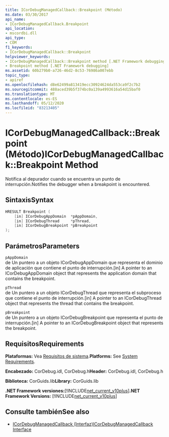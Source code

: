 ```yaml
---
title: ICorDebugManagedCallback::Breakpoint (Método)
ms.date: 03/30/2017
api_name:
- ICorDebugManagedCallback.Breakpoint
api_location:
- mscordbi.dll
api_type:
- COM
f1_keywords:
- ICorDebugManagedCallback::Breakpoint
helpviewer_keywords:
- ICorDebugManagedCallback::Breakpoint method [.NET Framework debugging]
- Breakpoint method [.NET Framework debugging]
ms.assetid: 60b279b0-a726-46d2-8c53-76986a007ebb
topic_type:
- apiref
ms.openlocfilehash: d8e62499a813419ecc30924624da553ca9f2c7b2
ms.sourcegitcommit: 488aced39b5f374bc0a139a4993616a54d15baf0
ms.translationtype: MT
ms.contentlocale: es-ES
ms.lasthandoff: 05/12/2020
ms.locfileid: "83213405"
---
```

# <a name="icordebugmanagedcallbackbreakpoint-method"></a><span data-ttu-id="44790-102">ICorDebugManagedCallback::Breakpoint (Método)</span><span class="sxs-lookup"><span data-stu-id="44790-102">ICorDebugManagedCallback::Breakpoint Method</span></span>
<span data-ttu-id="44790-103">Notifica al depurador cuando se encuentra un punto de interrupción.</span><span class="sxs-lookup"><span data-stu-id="44790-103">Notifies the debugger when a breakpoint is encountered.</span></span>  
  
## <a name="syntax"></a><span data-ttu-id="44790-104">Sintaxis</span><span class="sxs-lookup"><span data-stu-id="44790-104">Syntax</span></span>  
  
```cpp  
HRESULT Breakpoint (  
    [in] ICorDebugAppDomain  *pAppDomain,  
    [in] ICorDebugThread     *pThread,  
    [in] ICorDebugBreakpoint *pBreakpoint  
);  
```  
  
## <a name="parameters"></a><span data-ttu-id="44790-105">Parámetros</span><span class="sxs-lookup"><span data-stu-id="44790-105">Parameters</span></span>  
 `pAppDomain`  
 <span data-ttu-id="44790-106">de Un puntero a un objeto ICorDebugAppDomain que representa el dominio de aplicación que contiene el punto de interrupción.</span><span class="sxs-lookup"><span data-stu-id="44790-106">[in] A pointer to an ICorDebugAppDomain object that represents the application domain that contains the breakpoint.</span></span>  
  
 `pThread`  
 <span data-ttu-id="44790-107">de Un puntero a un objeto ICorDebugThread que representa el subproceso que contiene el punto de interrupción.</span><span class="sxs-lookup"><span data-stu-id="44790-107">[in] A pointer to an ICorDebugThread object that represents the thread that contains the breakpoint.</span></span>  
  
 `pBreakpoint`  
 <span data-ttu-id="44790-108">de Un puntero a un objeto ICorDebugBreakpoint que representa el punto de interrupción.</span><span class="sxs-lookup"><span data-stu-id="44790-108">[in] A pointer to an ICorDebugBreakpoint object that represents the breakpoint.</span></span>  
  
## <a name="requirements"></a><span data-ttu-id="44790-109">Requisitos</span><span class="sxs-lookup"><span data-stu-id="44790-109">Requirements</span></span>  
 <span data-ttu-id="44790-110">**Plataformas:** Vea [Requisitos de sistema](../../get-started/system-requirements.md).</span><span class="sxs-lookup"><span data-stu-id="44790-110">**Platforms:** See [System Requirements](../../get-started/system-requirements.md).</span></span>  
  
 <span data-ttu-id="44790-111">**Encabezado:** CorDebug.idl, CorDebug.h</span><span class="sxs-lookup"><span data-stu-id="44790-111">**Header:** CorDebug.idl, CorDebug.h</span></span>  
  
 <span data-ttu-id="44790-112">**Biblioteca:** CorGuids.lib</span><span class="sxs-lookup"><span data-stu-id="44790-112">**Library:** CorGuids.lib</span></span>  
  
 <span data-ttu-id="44790-113">**.NET Framework versiones:**[!INCLUDE[net_current_v10plus](../../../../includes/net-current-v10plus-md.md)]</span><span class="sxs-lookup"><span data-stu-id="44790-113">**.NET Framework Versions:** [!INCLUDE[net_current_v10plus](../../../../includes/net-current-v10plus-md.md)]</span></span>  
  
## <a name="see-also"></a><span data-ttu-id="44790-114">Consulte también</span><span class="sxs-lookup"><span data-stu-id="44790-114">See also</span></span>

- [<span data-ttu-id="44790-115">ICorDebugManagedCallback (Interfaz)</span><span class="sxs-lookup"><span data-stu-id="44790-115">ICorDebugManagedCallback Interface</span></span>](icordebugmanagedcallback-interface.md)

